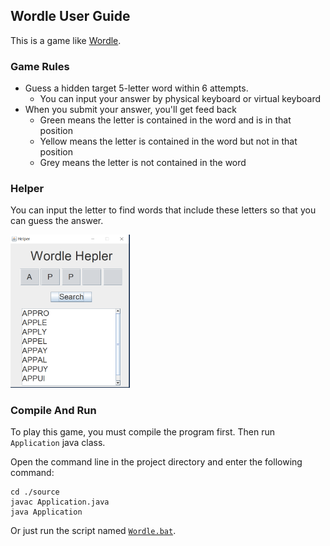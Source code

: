 ## Wordle User Guide

This is a game like [Wordle](https://en.wikipedia.org/wiki/Wordle). 

### Game Rules

* Guess a hidden target 5-letter word within 6 attempts.
  * You can input your answer by physical keyboard or virtual keyboard
* When you submit your answer, you'll get feed back
  * Green means the letter is contained in the word and is in that position
  * Yellow means the letter is contained in the word but not in that position
  * Grey means the letter is not contained in the word

### Helper

You can input the letter to find words that include these letters so that you can guess the answer.

<img src="images\HelperWindow.png" alt="image-20220601191200031" style="zoom:33%;" />



### Compile And Run
To play this game, you must compile the program first. Then run `Application` java class.

Open the command line in the project directory and enter the following command:

```shell
cd ./source
javac Application.java
java Application
```

Or just run the script named [`Wordle.bat`](Wordle.bat).

